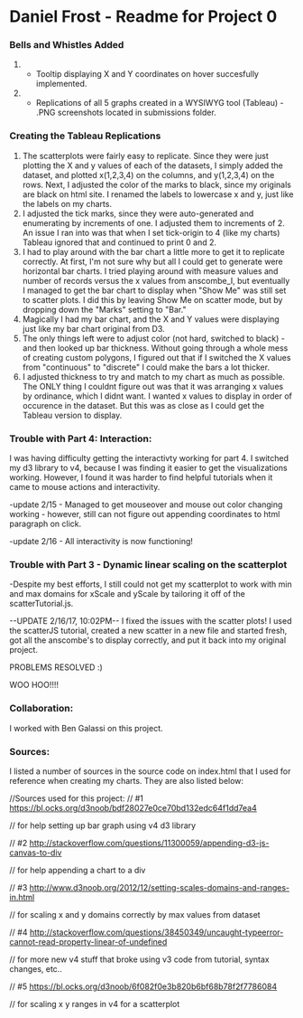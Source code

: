 <h1>Daniel Frost - Readme for Project 0 </h1>

<h3> Bells and Whistles Added </h3>

1. - Tooltip displaying X and Y coordinates on hover succesfully implemented. 
2. - Replications of all 5 graphs created in a WYSIWYG tool (Tableau) - .PNG screenshots located in submissions folder. 


<h3> Creating the Tableau Replications </h3>

1. The scatterplots were fairly easy to replicate. Since they were just plotting the X and y values of each of the datasets, I simply added the dataset, and plotted x(1,2,3,4) on the columns, and y(1,2,3,4) on the rows. Next, I adjusted the color of the marks to black, since my originals are black on html site. I renamed the labels to lowercase x and y, just like the labels on my charts. 
2. I adjusted the tick marks, since they were auto-generated and enumerating by increments of one. I adjusted them to increments of 2. An issue I ran into was that when I set tick-origin to 4 (like my charts) Tableau ignored that and continued to print 0 and 2.
3. I had to play around with the bar chart a little more to get it to replicate correctly. At first, I'm not sure why but all I could get to generate were horizontal bar charts. I tried playing around with measure values and number of records versus the x values from anscombe_I, but eventually I managed to get the bar chart to display when "Show Me" was still set to scatter plots. I did this by leaving Show Me on scatter mode, but by dropping down the "Marks" setting to "Bar." 
4. Magically I had my bar chart, and the X and Y values were displaying just like my bar chart original from D3. 
5. The only things left were to adjust color (not hard, switched to black) - and then looked up bar thickness. Without going through a whole mess of creating custom polygons, I figured out that if I switched the X values from "continuous" to "discrete" I could make the bars a lot thicker. 
6. I adjusted thickness to try and match to my chart as much as possible. The ONLY thing I couldnt figure out was that it was arranging x values by ordinance, which I didnt want. I wanted x values to display in order of occurence in the dataset. But this was as close as I could get the Tableau version to display. 

<h3>Trouble with Part 4: Interaction: </h3>

I was having difficulty getting the interactivty working for part 4. I switched my d3 library to v4, because I was finding it easier to get the visualizations working. However, I found it was harder to find helpful tutorials when it came to mouse actions and interactivity. 

-update 2/15 - Managed to get mouseover and mouse out color changing working - however, still can not figure out appending coordinates to html paragraph on click.

-update 2/16 - All interactivity is now functioning! 


<h3>Trouble with Part 3 - Dynamic linear scaling on the scatterplot </h3>
-Despite my best efforts, I still could not get my scatterplot to work with min and max domains for xScale and yScale by tailoring it off of the scatterTutorial.js.

--UPDATE 2/16/17, 10:02PM-- I fixed the issues with the scatter plots! I used the scatterJS tutorial, created a new scatter in a new file and started fresh, got all the anscombe's to display correctly, and put it back into my original project. 

PROBLEMS RESOLVED :)

WOO HOO!!!!


<h3>Collaboration: </h3>
I worked with Ben Galassi on this project.  

<h3> Sources: </h3>

I listed a number of sources in the source code on index.html that I used for reference when creating my charts. They are also listed below: 

//Sources used for this project:
// #1 https://bl.ocks.org/d3noob/bdf28027e0ce70bd132edc64f1dd7ea4

// for help setting up bar graph using v4 d3 library

// #2 http://stackoverflow.com/questions/11300059/appending-d3-js-canvas-to-div

// for help appending a chart to a div

// #3 http://www.d3noob.org/2012/12/setting-scales-domains-and-ranges-in.html

// for scaling x and y domains correctly by max values from dataset

// #4 http://stackoverflow.com/questions/38450349/uncaught-typeerror-cannot-read-property-linear-of-undefined

// for more new v4 stuff that broke using v3 code from tutorial, syntax changes, etc..

// #5 https://bl.ocks.org/d3noob/6f082f0e3b820b6bf68b78f2f7786084

// for scaling x y ranges in v4 for a scatterplot



  
